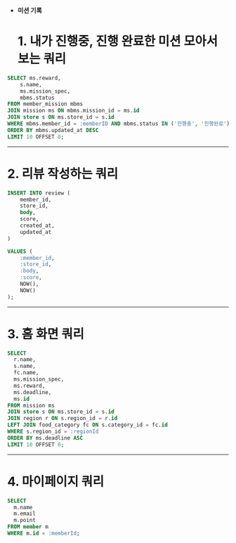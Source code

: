 - **미션 기록**
    
    # 1. 내가 진행중, 진행 완료한 미션 모아서 보는 쿼리

```sql
SELECT ms.reward,
	s.name,
	ms.mission_spec,
	mbms.status
FROM member_mission mbms
JOIN mission ms ON mbms.mission_id = ms.id
JOIN store s ON ms.store_id = s.id
WHERE mbms.member_id = :memberID AND mbms.status IN ('진행중', '진행완료')
ORDER BY mbms.updated_at DESC
LIMIT 10 OFFSET 0;
```

---

# 2. 리뷰 작성하는 쿼리

```sql
INSERT INTO review (
    member_id,
    store_id,
    body,
    score,
    created_at,
    updated_at
)

VALUES (
    :member_id,
    :store_id,
    :body,
    :score,
    NOW(),
    NOW()
);
```

---

# 3. 홈 화면 쿼리

```sql
SELECT
  r.name,
  s.name,
  fc.name,
  ms.mission_spec,
  ms.reward,
  ms.deadline,
  ms.id
FROM mission ms
JOIN store s ON ms.store_id = s.id
JOIN region r ON s.region_id = r.id
LEFT JOIN food_category fc ON s.category_id = fc.id
WHERE s.region_id = :regionId
ORDER BY ms.deadline ASC
LIMIT 10 OFFSET 0;
```

---

# 4. 마이페이지 쿼리

```sql
SELECT
  m.name
  m.email
  m.point
FROM member m
WHERE m.id = :memberId;
```